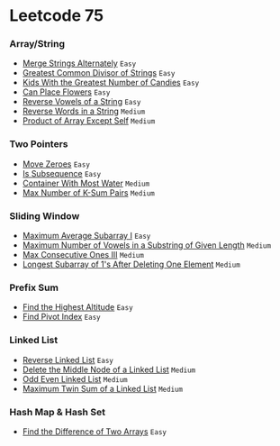 # Leetcode 75
### Array/String
- [Merge Strings Alternately](https://leetcode.com/problems/merge-strings-alternately/) `Easy`
- [Greatest Common Divisor of Strings](https://leetcode.com/problems/greatest-common-divisor-of-strings/) `Easy`
- [Kids With the Greatest Number of Candies](https://leetcode.com/problems/kids-with-the-greatest-number-of-candies/) `Easy`
- [Can Place Flowers](https://leetcode.com/problems/can-place-flowers/) `Easy`
- [Reverse Vowels of a String](https://leetcode.com/problems/reverse-vowels-of-a-string/) `Easy`
- [Reverse Words in a String](https://leetcode.com/problems/reverse-words-in-a-string/) `Medium`
- [Product of Array Except Self](https://leetcode.com/problems/product-of-array-except-self/) `Medium`
### Two Pointers
- [Move Zeroes](https://leetcode.com/problems/move-zeroes/) `Easy`
- [Is Subsequence](https://leetcode.com/problems/is-subsequence/) `Easy`
- [Container With Most Water](https://leetcode.com/problems/container-with-most-water/) `Medium`
- [Max Number of K-Sum Pairs](https://leetcode.com/problems/max-number-of-k-sum-pairs/) `Medium`
### Sliding Window
- [Maximum Average Subarray I](https://leetcode.com/problems/maximum-average-subarray-i/) `Easy`
- [Maximum Number of Vowels in a Substring of Given Length](https://leetcode.com/problems/maximum-number-of-vowels-in-a-substring-of-given-length/) `Medium`
- [Max Consecutive Ones III](https://leetcode.com/problems/max-consecutive-ones-iii/) `Medium`
- [Longest Subarray of 1's After Deleting One Element](https://leetcode.com/problems/longest-subarray-of-1s-after-deleting-one-element/) `Medium`
### Prefix Sum
- [Find the Highest Altitude](https://leetcode.com/problems/find-the-highest-altitude/) `Easy`
- [Find Pivot Index](https://leetcode.com/problems/find-pivot-index/) `Easy`
### Linked List
- [Reverse Linked List](https://leetcode.com/problems/reverse-linked-list/) `Easy`
- [Delete the Middle Node of a Linked List](https://leetcode.com/problems/delete-the-middle-node-of-a-linked-list/) `Medium`
- [Odd Even Linked List](https://leetcode.com/problems/odd-even-linked-list/) `Medium`
- [Maximum Twin Sum of a Linked List](https://leetcode.com/problems/maximum-twin-sum-of-a-linked-list/) `Medium`
### Hash Map & Hash Set
- [Find the Difference of Two Arrays](https://leetcode.com/problems/find-the-difference-of-two-arrays/) `Easy`
